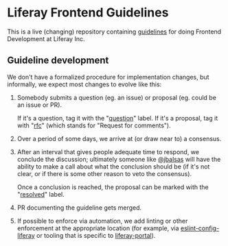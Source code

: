 # Liferay Frontend Guidelines

This is a live (changing) repository containing [guidelines](/guidelines) for doing Frontend Development at Liferay Inc.

## Guideline development

We don't have a formalized procedure for implementation changes, but informally, we expect most changes to evolve like this:

1.  Somebody submits a question (eg. an issue) or proposal (eg. could be an issue or PR).

    If it's a question, tag it with the "[question](https://github.com/liferay/liferay-frontend-guidelines/labels/question)" label. If it's a proposal, tag it with "[rfc](https://github.com/liferay/liferay-frontend-guidelines/labels/rfc)" (which stands for "Request for comments").

2.  Over a period of some days, we arrive at (or draw near to) a consensus.
3.  After an interval that gives people adequate time to respond, we conclude the discussion; ultimately someone like [@jbalsas](https://github.com/jbalsas) will have the ability to make a call about what the conclusion should be (if it's not clear, or if there is some other reason to veto the consensus).

    Once a conclusion is reached, the proposal can be marked with the "[resolved](https://github.com/liferay/liferay-frontend-guidelines/labels/resolved)" label.

4.  PR documenting the guideline gets merged.
5.  If possible to enforce via automation, we add linting or other enforcement at the appropriate location (for example, via [eslint-config-liferay](https://github.com/liferay/eslint-config-liferay) or tooling that is specific to [liferay-portal](https://github.com/liferay)).
